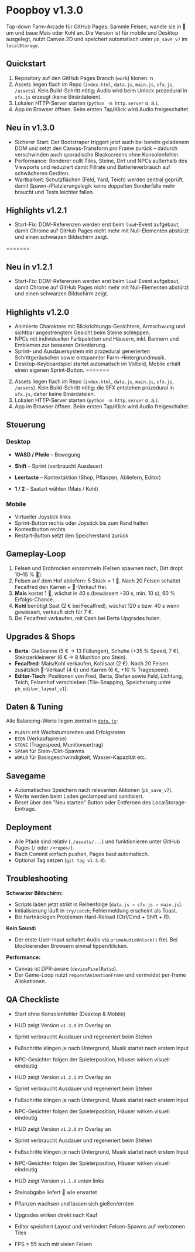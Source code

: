 # Poopboy v1.3.0

Top-down Farm-Arcade für GitHub Pages. Sammle Felsen, wandle sie in 💩 um und baue Mais oder Kohl an. Die Version ist für mobile und Desktop ausgelegt, nutzt Canvas 2D und speichert automatisch unter `pb_save_v7` im `localStorage`.

## Quickstart

1. Repository auf den GitHub Pages Branch (`work`) klonen.
n
2. Assets liegen flach im Repo (`index.html`, `data.js`, `main.js`, `sfx.js`, `/assets`). Kein Build-Schritt nötig; Audio wird beim Unlock prozedural in `sfx.js` erzeugt (keine Binärdateien).
3. Lokalen HTTP-Server starten (`python -m http.server` o. ä.).
4. App im Browser öffnen. Beim ersten Tap/Klick wird Audio freigeschaltet.

## Neu in v1.3.0

- Sicherer Start: Der Bootstraper triggert jetzt auch bei bereits geladenem DOM und setzt den Canvas-Transform pro Frame zurück – dadurch verschwinden auch sporadische Blackscreens ohne Konsolenfehler.
- Performance: Renderer cullt Tiles, Steine, Dirt und NPCs außerhalb des Viewports und reduziert damit Fillrate und Batterieverbrauch auf schwächeren Geräten.
- Wartbarkeit: Schutzflächen (Feld, Yard, Teich) werden zentral geprüft, damit Spawn-/Platzierungslogik keine doppelten Sonderfälle mehr braucht und Tests leichter fallen.

## Highlights v1.2.1

- Start-Fix: DOM-Referenzen werden erst beim `load`-Event aufgebaut, damit Chrome auf GitHub Pages nicht mehr mit Null-Elementen abstürzt und einen schwarzen Bildschirm zeigt.

=======

## Neu in v1.2.1

- Start-Fix: DOM-Referenzen werden erst beim `load`-Event aufgebaut, damit Chrome auf GitHub Pages nicht mehr mit Null-Elementen abstürzt und einen schwarzen Bildschirm zeigt.


## Highlights v1.2.0

- Animierte Charaktere mit Blickrichtungs-Gesichtern, Armschwung und sichtbar angestrengtem Gesicht beim Steine schleppen.
- NPCs mit individuellen Farbpaletten und Häusern, inkl. Bannern und Emblemen zur besseren Orientierung.
- Sprint- und Ausdauersystem mit prozedural generierten Schrittgeräuschen sowie entspannter Farm-Hintergrundmusik.
- Desktop-Keyboardspiel startet automatisch im Vollbild, Mobile erhält einen eigenen Sprint-Button.
=======




2. Assets liegen flach im Repo (`index.html`, `data.js`, `main.js`, `sfx.js`, `/assets`). Kein Build-Schritt nötig; die SFX entstehen prozedural in `sfx.js`, daher keine Binärdateien.
3. Lokalen HTTP-Server starten (`python -m http.server` o. ä.).
4. App im Browser öffnen. Beim ersten Tap/Klick wird Audio freigeschaltet.





## Steuerung

### Desktop
- **WASD / Pfeile** – Bewegung
- **Shift** – Sprint (verbraucht Ausdauer)

- **Leertaste** – Kontextaktion (Shop, Pflanzen, Abliefern, Editor)
- **1 / 2** – Saatart wählen (Mais / Kohl)

### Mobile
- Virtueller Joystick links
- Sprint-Button rechts oder Joystick bis zum Rand halten
- Kontextbutton rechts
- Restart-Button setzt den Speicherstand zurück

## Gameplay-Loop

1. Felsen und Erdbrocken einsammeln (Felsen spawnen nach, Dirt dropt 10–15 % 💩).
2. Felsen auf dem Hof abliefern: 5 Stück = 1 💩. Nach 20 Felsen schaltet Fecalfred den Karren + 💩-Verkauf frei.
3. **Mais** kostet 1 💩, wächst in 40 s (bewässert −30 s, min. 10 s), 60 % Erfolgs-Chance.
4. **Kohl** benötigt Saat (2 € bei Fecalfred), wächst 120 s bzw. 40 s wenn gewässert, verkauft sich für 7 €.
5. Bei Fecalfred verkaufen, mit Cash bei Berta Upgrades holen.

## Upgrades & Shops

- **Berta**: Gießkanne (5 € → 13 Füllungen), Schuhe (+35 % Speed, 7 €), Steinzerkleinerer (6 € → 8 Munition pro Stein).
- **Fecalfred**: Mais/Kohl verkaufen, Kohlsaat (2 €). Nach 20 Felsen zusätzlich 💩-Verkauf (4 €) und Karren (6 €, +10 % Tragespeed).
- **Editor-Tisch**: Positionen von Fred, Berta, Stefan sowie Feld, Lichtung, Teich, Felsenhof verschieben (Tile-Snapping, Speicherung unter `pb_editor_layout_v1`).

## Daten & Tuning

Alle Balancing-Werte liegen zentral in [`data.js`](data.js):
- `PLANTS` mit Wachstumszeiten und Erfolgsraten
- `ECON` (Verkaufspreise)
- `STONE` (Tragespeed, Munitionsertrag)
- `SPAWN` für Stein-/Dirt-Spawns
- `WORLD` für Basisgeschwindigkeit, Wasser-Kapazität etc.

## Savegame

- Automatisches Speichern nach relevanten Aktionen (`pb_save_v7`).
- Werte werden beim Laden geclamped und sanitisiert.
- Reset über den "Neu starten" Button oder Entfernen des LocalStorage-Eintrags.

## Deployment

- Alle Pfade sind relativ (`./assets/...`) und funktionieren unter GitHub Pages (`/` oder `/<repo>/`).
- Nach Commit einfach pushen, Pages baut automatisch.
- Optional Tag setzen (`git tag v1.3.0`).


## Troubleshooting

**Schwarzer Bildschirm:**
- Scripts laden jetzt strikt in Reihenfolge (`data.js → sfx.js → main.js`).
- Initialisierung läuft in `try/catch`; Fehlermeldung erscheint als Toast.
- Bei hartnäckigen Problemen Hard-Reload (Ctrl/Cmd + Shift + R).

**Kein Sound:**
- Der erste User-Input schaltet Audio via `primeAudioUnlock()` frei. Bei blockierenden Browsern einmal tippen/klicken.

**Performance:**
- Canvas ist DPR-aware (`devicePixelRatio`).
- Der Game-Loop nutzt `requestAnimationFrame` und vermeidet per-frame Allokationen.

## QA Checkliste

- Start ohne Konsolenfehler (Desktop & Mobile)
- HUD zeigt Version `v1.3.0` im Overlay an
- Sprint verbraucht Ausdauer und regeneriert beim Stehen
- Fußschritte klingen je nach Untergrund, Musik startet nach erstem Input
- NPC-Gesichter folgen der Spielerposition, Häuser wirken visuell eindeutig

- HUD zeigt Version `v1.2.1` im Overlay an
- Sprint verbraucht Ausdauer und regeneriert beim Stehen
- Fußschritte klingen je nach Untergrund, Musik startet nach erstem Input
- NPC-Gesichter folgen der Spielerposition, Häuser wirken visuell eindeutig






- HUD zeigt Version `v1.2.0` im Overlay an
- Sprint verbraucht Ausdauer und regeneriert beim Stehen
- Fußschritte klingen je nach Untergrund, Musik startet nach erstem Input
- NPC-Gesichter folgen der Spielerposition, Häuser wirken visuell eindeutig

- HUD zeigt Version `v1.1.0` unten links




- Steinabgabe liefert 💩 wie erwartet
- Pflanzen wachsen und lassen sich gießen/ernten
- Upgrades wirken direkt nach Kauf
- Editor speichert Layout und verhindert Felsen-Spawns auf verbotenen Tiles
- FPS > 55 auch mit vielen Felsen
